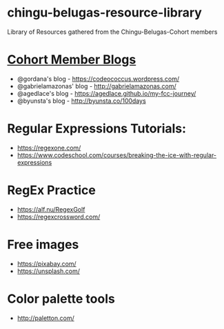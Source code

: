 # chingu-belugas-resource-library
Library of Resources gathered from the Chingu-Belugas-Cohort members

# [Cohort Member Blogs](member_blogs.md)
* @gordana's blog - https://codeococcus.wordpress.com/
* @gabrielamazonas' blog - http://gabrielamazonas.com/
* @agedlace's blog - https://agedlace.github.io/my-fcc-journey/
* @byunsta's blog - http://byunsta.co/100days

# Regular Expressions Tutorials:

* https://regexone.com/
* https://www.codeschool.com/courses/breaking-the-ice-with-regular-expressions

# RegEx Practice 

* https://alf.nu/RegexGolf
* https://regexcrossword.com/

# Free images
* https://pixabay.com/
* https://unsplash.com/

# Color palette tools
* http://paletton.com/
